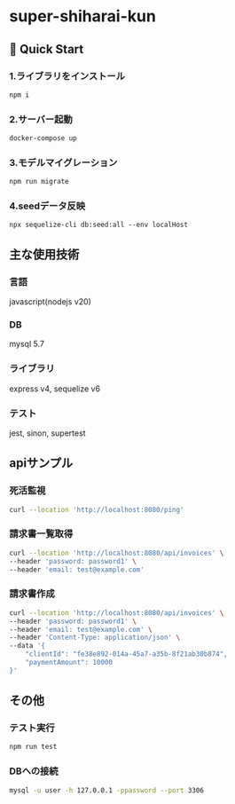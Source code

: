 # super-shiharai-kun

## 🚗 Quick Start
### 1.ライブラリをインストール
```sh
npm i
```

### 2.サーバー起動
```sh
docker-compose up
```
### 3.モデルマイグレーション

```sh
npm run migrate
```

### 4.seedデータ反映
```
npx sequelize-cli db:seed:all --env localHost
```

## 主な使用技術
### 言語
javascript(nodejs v20)
### DB
mysql 5.7
### ライブラリ
express v4, sequelize v6
### テスト
jest, sinon, supertest

## apiサンプル
### 死活監視
```sh
curl --location 'http://localhost:8080/ping'
```

### 請求書一覧取得
```sh
curl --location 'http://localhost:8080/api/invoices' \
--header 'password: password1' \
--header 'email: test@example.com'
```

### 請求書作成
```sh
curl --location 'http://localhost:8080/api/invoices' \
--header 'password: password1' \
--header 'email: test@example.com' \
--header 'Content-Type: application/json' \
--data '{
    "clientId": "fe38e892-014a-45a7-a35b-8f21ab30b874",
    "paymentAmount": 10000
}'
```
## その他
### テスト実行
```sh
npm run test
```

### DBへの接続
```sh
mysql -u user -h 127.0.0.1 -ppassword --port 3306
```
